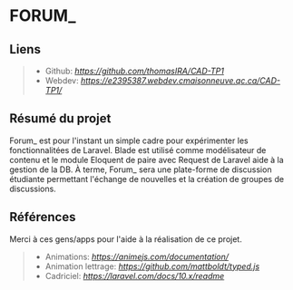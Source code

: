
# FORUM_

## Liens

>* Github: *https://github.com/thomasIRA/CAD-TP1*  
>* Webdev: *https://e2395387.webdev.cmaisonneuve.qc.ca/CAD-TP1/*

## Résumé du projet

Forum_ est pour l'instant un simple cadre pour expérimenter les fonctionnalitées de Laravel. Blade est utilisé comme modélisateur de contenu et le module Eloquent de paire avec Request de Laravel aide à la gestion de la DB. À terme, Forum_ sera une plate-forme de discussion étudiante permettant l'échange de nouvelles et la création de groupes de discussions.

## Références

Merci à ces gens/apps pour l'aide à la réalisation de ce projet.

>* Animations: *https://animejs.com/documentation/*
>* Animation lettrage: *https://github.com/mattboldt/typed.js*
>* Cadriciel: *https://laravel.com/docs/10.x/readme*